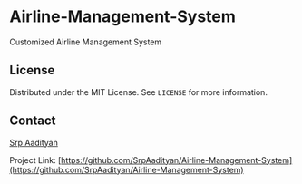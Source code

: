 # Airline-Management-System

Customized Airline Management System
              
## License

Distributed under the MIT License. See `LICENSE` for more information.

## Contact

[Srp Aadityan](https://srpaadityan.github.io/Portfoilo)

Project Link: [https://github.com/SrpAadityan/Airline-Management-System](https://github.com/SrpAadityan/Airline-Management-System)
